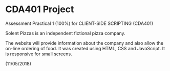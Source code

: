  # CDA401 Project
 Assessment Practical 1 (100%) for CLIENT-SIDE SCRIPTING (CDA401)
 
Solent Pizzas is an independent fictional pizza company.
 
The website will provide information about the company and also allow the on-line ordering of food. 
It was created using HTML, CSS and JavaScript.
It is responsive for small screens.

(11/05/2018)